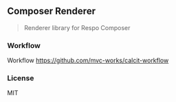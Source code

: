 
Composer Renderer
----

> Renderer library for Respo Composer

### Workflow

Workflow https://github.com/mvc-works/calcit-workflow

### License

MIT
